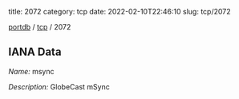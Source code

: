 title: 2072
category: tcp
date: 2022-02-10T22:46:10
slug: tcp/2072

[portdb](/) / [tcp](/category/tcp.html) / 2072


## IANA Data

_Name:_ msync

_Description:_ GlobeCast mSync


